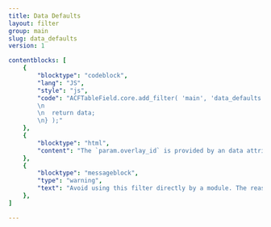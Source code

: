 ```yaml
---
title: Data Defaults
layout: filter
group: main
slug: data_defaults
version: 1

contentblocks: [
	{
		"blocktype": "codeblock",
		"lang": "JS",
		"style": "js",
		"code": "ACFTableField.core.add_filter( 'main', 'data_defaults', function( data ) {
		\n
		\n	return data;
		\n} );"
	},
	{
		"blocktype": "html",
		"content": "The `param.overlay_id` is provided by an data attribute <code>data-overlay-id=\"\"</code> of an element, that calls an overlay.",
	},
	{
		"blocktype": "messageblock",
		"type": "warning",
		"text": "Avoid using this filter directly by a module. The reason is, that the data structure may change in future. Watch these [default data functions]().",
	},
]

---
```

